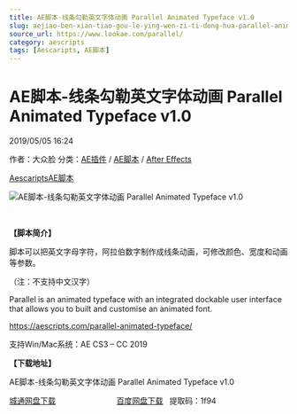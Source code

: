 ```yaml
---
title: AE脚本-线条勾勒英文字体动画 Parallel Animated Typeface v1.0
slug: aejiao-ben-xian-tiao-gou-le-ying-wen-zi-ti-dong-hua-parallel-animated-typeface-v1-0
source_url: https://www.lookae.com/parallel/
category: aescripts
tags: [Aescaripts, AE脚本]
---
```

# AE脚本-线条勾勒英文字体动画 Parallel Animated Typeface v1.0

2019/05/05 16:24

作者：大众脸
分类：[AE插件](https://www.lookae.com/after-effects/aechajian/) / [AE脚本](https://www.lookae.com/after-effects/aescripts/) / [After Effects](https://www.lookae.com/after-effects/)

[Aescaripts](https://www.lookae.com/tag/aescaripts/)[AE脚本](https://www.lookae.com/tag/ae%e8%84%9a%e6%9c%ac/)

![AE脚本-线条勾勒英文字体动画 Parallel Animated Typeface v1.0](https://www.lookae.com/wp-content/uploads/2019/05/Parallel.jpg "AE脚本-线条勾勒英文字体动画 Parallel Animated Typeface v1.0-LookAE.com")

﻿

**【脚本简介】**

脚本可以把英文字母字符，阿拉伯数字制作成线条动画，可修改颜色、宽度和动画等参数。

（注：不支持中文汉字）

Parallel is an animated typeface with an integrated dockable user interface that allows you to built and customise an animated font.

https://aescripts.com/parallel-animated-typeface/

支持Win/Mac系统：AE CS3 – CC 2019

**【下载地址】**

AE脚本-线条勾勒英文字体动画 Parallel Animated Typeface v1.0

[城通网盘下载](https://lookae.ctfile.com/fs/680462-372472262)                            [百度网盘下载](https://pan.baidu.com/s/1157KOUMitPgOY8b5IQ5E8Q)   提取码：1f94
